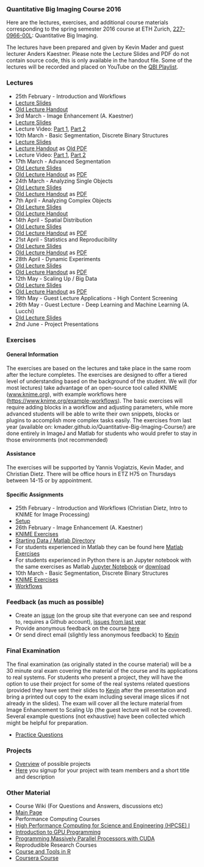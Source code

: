 ### Quantitative Big Imaging Course 2016
Here are the lectures, exercises, and additional course materials corresponding to the spring semester 2016 course at ETH Zurich, [227-0966-00L](http://www.vvz.ethz.ch/Vorlesungsverzeichnis/lerneinheitPre.do?lerneinheitId=105190&semkez=2016S&lang=en): Quantitative Big Imaging. 

The lectures have been prepared and given by Kevin Mader and guest lecturer Anders Kaestner. Please note the Lecture Slides and PDF do not contain source code, this is only available in the handout file. Some of the lectures will be recorded and placed on YouTube on the [QBI Playlist](https://www.youtube.com/playlist?list=PLTWuXgjdOrnkHTWKpuaYDj3le1XNJD3LH).

### Lectures
- 25th February - Introduction and Workflows
 - [Lecture Slides](https://rawgithub.com/kmader/Quantitative-Big-Imaging-2016/master/Lectures/01-Slides.html)
 - [Old Lecture Handout](https://rawgithub.com/kmader/Quantitative-Big-Imaging-2015/master/Lectures/01-Handout.html)
- 3rd March - Image Enhancement (A. Kaestner)
 - [Lecture Slides](https://rawgithub.com/kmader/Quantitative-Big-Imaging-2016/master/Lectures/02-Slides.pdf)
 - Lecture Video: [Part 1](https://youtu.be/0Wrvjg8vbPg), [Part 2](https://youtu.be/Q6C1rO9x4PA)
- 10th March - Basic Segmentation, Discrete Binary Structures
 - [Lecture Slides](https://rawgithub.com/kmader/Quantitative-Big-Imaging-2016/master/Lectures/03-Slides.html)
 - [Lecture Handout](https://rawgithub.com/kmader/Quantitative-Big-Imaging-2016/master/Lectures/03-Handout.html) as [Old PDF](https://rawgithub.com/kmader/Quantitative-Big-Imaging-2015/master/Lectures/03-Handout.pdf)
 - Lecture Video: [Part 1](https://www.youtube.com/watch?v=JGW0mS7DJ4E), [Part 2](https://www.youtube.com/watch?v=woR7tAbssLo)
- 17th March - Advanced Segmentation
 - [Old Lecture Slides](https://rawgithub.com/kmader/Quantitative-Big-Imaging-2015/master/Lectures/04-Slides.html)
 - [Old Lecture Handout](https://rawgithub.com/kmader/Quantitative-Big-Imaging-2015/master/Lectures/04-Handout.html) as [PDF](https://rawgithub.com/kmader/Quantitative-Big-Imaging-2015/master/Lectures/04-Handout.pdf)
- 24th March - Analyzing Single Objects
 - [Old Lecture Slides](https://rawgithub.com/kmader/Quantitative-Big-Imaging-2015/master/Lectures/06-Slides.html)
 - [Old Lecture Handout](https://rawgithub.com/kmader/Quantitative-Big-Imaging-2015/master/Lectures/06-Handout.html) as [PDF](https://rawgithub.com/kmader/Quantitative-Big-Imaging-2015/master/Lectures/06-Handout.pdf)
- 7th April - Analyzing Complex Objects
 - [Old Lecture Slides](https://rawgithub.com/kmader/Quantitative-Big-Imaging-2015/master/Lectures/07-Slides.html)
 - [Old Lecture Handout](https://rawgithub.com/kmader/Quantitative-Big-Imaging-2015/master/Lectures/07-Handout.html)
- 14th April - Spatial Distribution
 - [Old Lecture Slides](https://rawgithub.com/kmader/Quantitative-Big-Imaging-2015/master/Lectures/08-Slides.html)
 - [Old Lecture Handout](https://rawgithub.com/kmader/Quantitative-Big-Imaging-2015/master/Lectures/08-Handout.html) as [PDF](https://rawgithub.com/kmader/Quantitative-Big-Imaging-2015/master/Lectures/08-Handout.pdf)
- 21st April - Statistics and Reproducibility
 - [Old Lecture Slides](https://rawgithub.com/kmader/Quantitative-Big-Imaging-2015/master/Lectures/09-slides.html)
 - [Old Lecture Handout](https://rawgithub.com/kmader/Quantitative-Big-Imaging-2015/master/Lectures/09-handout.html) as [PDF](https://rawgithub.com/kmader/Quantitative-Big-Imaging-2015/master/Lectures/09-handout.pdf)
- 28th April - Dynamic Experiments
 - [Old Lecture Slides](https://rawgithub.com/kmader/Quantitative-Big-Imaging-2015/master/Lectures/10-slides.html)
 - [Old Lecture Handout](https://rawgithub.com/kmader/Quantitative-Big-Imaging-2015/master/Lectures/10-handout.html) as [PDF](https://rawgithub.com/kmader/Quantitative-Big-Imaging-2015/master/Lectures/10-handout.pdf)
- 12th May - Scaling Up / Big Data
 - [Old Lecture Slides](https://rawgithub.com/kmader/Quantitative-Big-Imaging-2015/master/Lectures/11-slides.html)
 - [Old Lecture Handout](https://rawgithub.com/kmader/Quantitative-Big-Imaging-2015/master/Lectures/11-handout.html) as [PDF](https://rawgithub.com/kmader/Quantitative-Big-Imaging-2015/master/Lectures/11-handout.pdf)
- 19th May - Guest Lecture Applications - High Content Screening
- 26th May - Guest Lecture - Deep Learning and Machine Learning (A. Lucchi)
 - [Old Lecture Slides](https://rawgithub.com/kmader/Quantitative-Big-Imaging-2015/master/Lectures/05-slides.pdf)
- 2nd June - Project Presentations

### Exercises
#### General Information
The exercises are based on the lectures and take place in the same room after the lecture completes. The exercises are designed to offer a tiered level of understanding based on the background of the student. We will (for most lectures) take advantage of an open-source tool called KNIME (www.knime.org), with example workflows here (https://www.knime.org/example-workflows).  The basic exercises will require adding blocks in a workflow and adjusting parameters, while more advanced students will be able to write their own snippets, blocks or plugins to accomplish more complex tasks easily. 
The exercises from last year (available on: kmader.github.io/Quantitative-Big-Imaging-Course/) are done entirely in ImageJ and Matlab for students who would prefer to stay in those environments (not recommended)

#### Assistance
The exercises will be supported by Yannis Vogiatzis, Kevin Mader, and Christian Dietz. There will be office hours in ETZ H75 on Thursdays between 14-15 or by appointment.

#### Specific Assignments

- 25th February - Introduction and Workflows (Christian Dietz, Intro to KNIME for Image Processing)
 - [Setup](https://github.com/kmader/Quantitative-Big-Imaging-2016/blob/master/Exercises/01-Description.md)
- 26th February - Image Enhancement (A. Kaestner)
 - [KNIME Exercises](https://github.com/kmader/Quantitative-Big-Imaging-2016/blob/master/Exercises/02-Description.md)
  - [Starting Data / Matlab Directory](https://github.com/kmader/Quantitative-Big-Imaging-Course/blob/master/Ex2/matlab.zip?raw=true)
 - For students experienced in Matlab they can be found here [Matlab Exercises](https://github.com/kmader/Quantitative-Big-Imaging-Course/blob/master/Ex2/Exercises_ImageEnhancement.pdf?raw=true)
 - For students experienced in Python there is an Jupyter notebook with the same exercises as Matlab [Jupyter Notebook](https://github.com/kmader/Quantitative-Big-Imaging-2016/blob/master/Exercises/02-files/Exercises1-3.ipynb) or [download](https://github.com/kmader/Quantitative-Big-Imaging-2016/blob/master/Exercises/02-files/Exercises1-3.ipynb?raw=true)
- 10th March - Basic Segmentation, Discrete Binary Structures
 - [KNIME Exercises](https://github.com/kmader/Quantitative-Big-Imaging-2016/blob/master/Exercises/03-Description.md)
 - [Workflows](https://github.com/kmader/Quantitative-Big-Imaging-2016/blob/master/Exercises/03-files/Workflows.zip?raw=true)
 

### Feedback (as much as possible)
 - Create an [issue](https://github.com/kmader/Quantitative-Big-Imaging-2016/issues) (on the group site that everyone can see and respond to, requires a Github account), [issues from last year](https://github.com/kmader/Quantitative-Big-Imaging-2015/issues)
 - Provide anonymous feedback on the course [here](https://docs.google.com/spreadsheet/embeddedform?formkey=dEtIX1ZXMzFacmdhRF9mQVpNaWtWTXc6MA)
 - Or send direct email (slightly less anonymous feedback) to [Kevin](mailto:mader@biomed.ee.ethz.ch)

### Final Examination

The final examination (as originally stated in the course material) will be a 30 minute oral exam covering the material of the course and its applications to real systems. For students who present a project, they will have the option to use their project for some of the real systems related questions (provided they have sent their slides to [Kevin](mailto:mader@biomed.ee.ethz.ch) after the presentation and bring a printed out copy to the exam including several image slices if not already in the slides).  The exam will cover all the lecture material from Image Enhancement to Scaling Up (the guest lecture will not be covered). Several example questions (not exhaustive) have been collected which might be helpful for preparation.
- [Practice Questions](https://rawgithub.com/kmader/Quantitative-Big-Imaging-Course/master/PracticeExam/exam.html)


### Projects
- [Overview](https://github.com/kmader/Quantitative-Big-Imaging-2016/blob/master/Projects/Overview.md) of possible projects
- [Here](https://docs.google.com/spreadsheet/ccc?key=0AnOOBjdH2wMXdFNzVUNEUUc1WG1Cb21Gb24xZnQ5dWc&usp=sharing) you signup for your project with team members and a short title and description


### Other Material
- Course Wiki (For Questions and Answers, discussions etc)
 - [Main Page](https://github.com/kmader/Quantitative-Big-Imaging-2016/wiki/)
- Performance Computing Courses
 - [High Performance Computing for Science and Engineering (HPCSE) I](http://cse-lab.ethz.ch/index.php/teaching/42-teaching/classes/577-hpcsei)
 - [Introduction to GPU Programming](http://cse-lab.ethz.ch/index.php/teaching/42-teaching/classes/576-etvgpufall2013)
 - [Programming Massively Parallel Processors with CUDA](https://itunes.apple.com/us/itunes-u/programming-massively-parallel/id384233322?mt=10)
- Reprodudible Research Courses
 - [Course and Tools in R](http://kbroman.github.io/Tools4RR/)
 - [Coursera Course](https://www.coursera.org/course/repdata)
